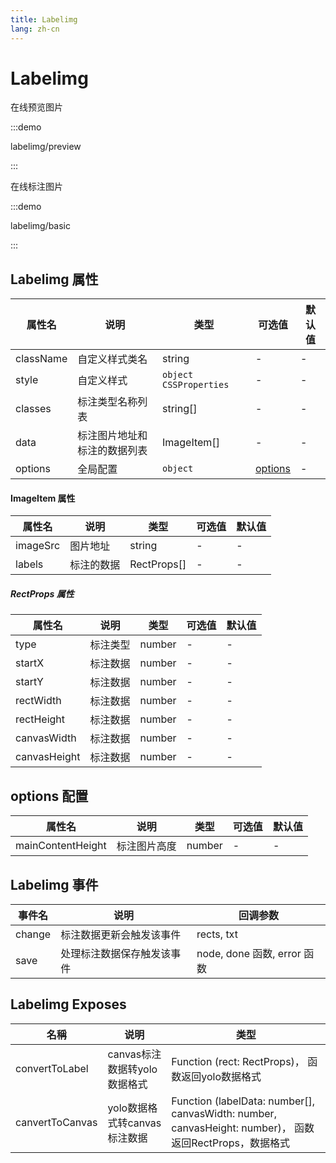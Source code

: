 ```yaml
---
title: Labelimg
lang: zh-cn
---
```


# Labelimg

在线预览图片

:::demo

labelimg/preview

:::

在线标注图片

:::demo

labelimg/basic

:::

## Labelimg 属性

| 属性名    | 说明                         | 类型                     | 可选值                             | 默认值 |
| --------- | ---------------------------- | ------------------------ | ---------------------------------- | ------ |
| className | 自定义样式类名               | string                   | -                                  | -      |
| style     | 自定义样式                   | `object` `CSSProperties` | -                                  | -      |
| classes   | 标注类型名称列表             | string[]                 | -                                  | -      |
| data      | 标注图片地址和标注的数据列表 | ImageItem[]              | -                                  | -      |
| options   | 全局配置                     | `object`                 | [options](./labelimg#options-配置) | -      |

#### ImageItem 属性

| 属性名   | 说明       | 类型        | 可选值 | 默认值 |
| -------- | ---------- | ----------- | ------ | ------ |
| imageSrc | 图片地址   | string      | -      | -      |
| labels   | 标注的数据 | RectProps[] | -      | -      |

##### RectProps 属性

| 属性名       | 说明     | 类型   | 可选值 | 默认值 |
| ------------ | -------- | ------ | ------ | ------ |
| type         | 标注类型 | number | -      | -      |
| startX       | 标注数据 | number | -      | -      |
| startY       | 标注数据 | number | -      | -      |
| rectWidth    | 标注数据 | number | -      | -      |
| rectHeight   | 标注数据 | number | -      | -      |
| canvasWidth  | 标注数据 | number | -      | -      |
| canvasHeight | 标注数据 | number | -      | -      |

## options 配置

| 属性名            | 说明         | 类型   | 可选值 | 默认值 |
| ----------------- | ------------ | ------ | ------ | ------ |
| mainContentHeight | 标注图片高度 | number | -      | -      |

## Labelimg 事件

| 事件名 | 说明                       | 回调参数                    |
| ------ | -------------------------- | --------------------------- |
| change | 标注数据更新会触发该事件   | rects, txt                  |
| save   | 处理标注数据保存触发该事件 | node, done 函数, error 函数 |

## Labelimg Exposes

| 名稱            | 说明                         | 类型                                                                                                    |
| --------------- | ---------------------------- | ------------------------------------------------------------------------------------------------------- |
| convertToLabel  | canvas标注数据转yolo数据格式 | Function (rect: RectProps)， 函数返回yolo数据格式                                                       |
| canvertToCanvas | yolo数据格式转canvas标注数据 | Function (labelData: number[], canvasWidth: number, canvasHeight: number)， 函数返回RectProps，数据格式 |
